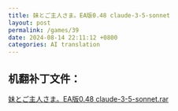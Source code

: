 ```yaml
---
title: 妹とご主人さま。EA版0.48 claude-3-5-sonnet
layout: post
permalink: /games/39
date: 2024-08-14 22:11:12 +0800
categories: AI translation
---
```



## 机翻补丁文件：

[妹とご主人さま。EA版0.48 claude-3-5-sonnet.rar](../resources/%E5%A6%B9%E3%81%A8%E3%81%94%E4%B8%BB%E4%BA%BA%E3%81%95%E3%81%BE%E3%80%82EA%E7%89%880.48%20claude-3-5-sonnet.rar)

 


